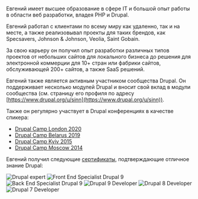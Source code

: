 Евгений имеет высшее образование в сфере IT и большой опыт работы в области веб разработки, владея PHP и Drupal.

Евгений работал с клиентами по всему миру как удаленно, так и на месте, а также реализовывал проекты для таких брендов, как Specsavers, Johnson & Johnson, Veolia, Saint Gobain.

За свою карьеру он получил опыт разработки различных типов проектов от небольших сайтов для локального бизнеса до решения для электронной коммерции для 10+ стран или фабрики сайтов, обслуживающей 200+ сайтов, а также SaaS решений.

Евгений также является активным участником сообщества Drupal. Он поддерживает несколько модулей Drupal и вносит свой вклад в модули сообщества (см. страницу его профиля по адресу [https://www.drupal.org/u/sinn](https://www.drupal.org/u/sinn)).

Также он регулярно участвует в Drupal конференциях в качестве спикера:

* [Drupal Camp London 2020](/ru/drupal/memsql/2020/03/31/memsql-presentation.html)
* [Drupal Camp Belarus 2019](/ru/drupal/theme/2019/06/10/component-based-theming.html)
* [Drupal Camp Kyiv 2015](/ru/drupal/modules/2018/02/26/avoid-theft-data.html)
* [Drupal Camp Moscow 2014](/ru/drupal/architecture/2014/12/26/lazy-evaluation.html)

Евгений получил следующие [сертификаты](https://certification.acquia.com/user/7902), подтверждающие отличное знание Drupal:

![Drupal expert](https://certification.acquia.com/sites/default/files/images/badges/Drupal%20Expert%20%28Drupal%209%29.png)
![Front End Specialist Drupal 9](https://certification.acquia.com/sites/default/files/images/badges/Front%20End%20Specialist%20%28Drupal%209%29.png)
![Back End Specialist Drupal 9](https://certification.acquia.com/sites/default/files/images/badges/Back%20End%20Specialist%20%28Drupal%209%29.png)
![Drupal 9 Developer](https://certification.acquia.com/sites/default/files/images/badges/Developer%20%28Drupal%209%29_0.png)
![Drupal 8 Developer](https://certification.acquia.com/sites/default/files/images/badges/Developer%20%28Drupal%208%29.png)
![Drupal 7 Developer](https://certification.acquia.com/sites/default/files/images/badges/Developer%20%28Drupal%207%29.png)

